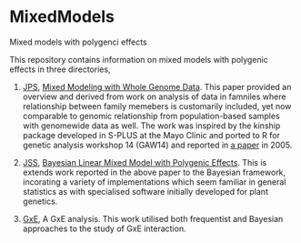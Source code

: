 # MixedModels

Mixed models with polygenci effects

This repository contains information on mixed models with polygenic effects in three directories,

1. [JPS](JPS), [Mixed Modeling with Whole Genome Data](https://www.hindawi.com/journals/jps/2012/485174/).
This paper provided an overview and derived from work on analysis of data in famniles where relationship
between family memebers is customarily included, yet now comparable to genomic relationship from
population-based samples with genomewide data as well. The work was inspired by the kinship package
developed in S-PLUS at the Mayo Clinic and ported to R for genetic analysis workshop 14 (GAW14) and reported
in [a paper](https://bmcgenet.biomedcentral.com/articles/10.1186/1471-2156-6-S1-S127) in 2005.

2. [JSS](JSS), [Bayesian Linear Mixed Model with Polygenic Effects](https://www.jstatsoft.org/index).
This is extends work reported in the above paper to the Bayesian framework, incorating a variety of
implementations which seem familiar in general statistics as with specialised software initially developed
for plant genetics.

3. [GxE](GxE), A GxE analysis.
This work utilised both frequentist and Bayesian approaches to the study of GxE interaction.


